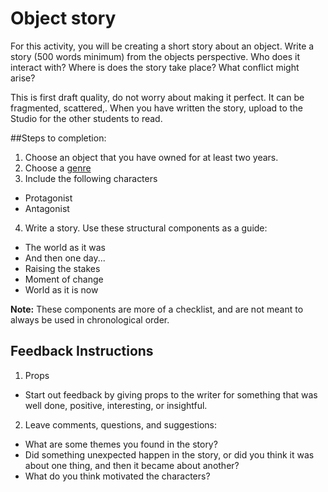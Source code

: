 # Object story

For this activity, you will be creating a short story about an object. Write a story (500 words minimum) from the objects perspective. Who does it interact with? Where is does the story take place? What conflict might arise?

This is first draft quality, do not worry about making it perfect. It can be fragmented, scattered,. When you have written the story, upload to the Studio for the other students to read.

##Steps to completion:

1. Choose an object that you have owned for at least two years.
2. Choose a [genre](https://en.wikipedia.org/wiki/List_of_genres)
3. Include the following characters
  - Protagonist
  - Antagonist
4. Write a story. Use these structural components as a guide:
  - The world as it was
  - And then one day...
  - Raising the stakes
  - Moment of change
  - World as it is now

**Note:** These components are more of a checklist, and are not meant to always be used in chronological order. 

## Feedback Instructions

1. Props 
  - Start out feedback by giving props to the writer for something that was well done, positive, interesting, or insightful.
2. Leave comments, questions, and suggestions:
  - What are some themes you found in the story?
  - Did something unexpected happen in the story, or did you think it was about one thing, and then it became about another?
  - What do you think motivated the characters?